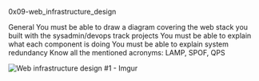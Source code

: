 0x09-web_infrastructure_design

General
You must be able to draw a diagram covering the web stack you built with the sysadmin/devops track projects
You must be able to explain what each component is doing
You must be able to explain system redundancy
Know all the mentioned acronyms: LAMP, SPOF, QPS

![Web infrastructure design #1 - Imgur](https://github.com/flamonrose23/alx-system_engineering-devops/assets/128868164/69814a49-af94-43ea-ae4d-88299bb2189d)
